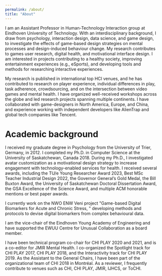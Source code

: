 ```yaml
---
permalink: /about/
title: "About"
---
```


I am an Assistant Professor in Human-Technology Interaction group at Eindhoven University of Technology. With an interdisciplinary background, I draw from psychology, interaction design, data science, and game design, to investigate the effects of game-based design strategies on mental processes and design-induced behaviour change. My research contributes to games user research, digital health, and motivational interface design. I am interested in projects contributing to a healthy society, improving entertainment experiences (e.g., eSports), and developing tools and methods for researching interactive experiences. 

My research is published in international top HCI venues, and he has contributed to research on player experience, individual differences in play, task adherence, crowdsourcing, and on the intersection between video games and mental health. I have organized well-received workshops across the globe and led research projects spanning multiple continents. I have collaborated with game-designers in North America, Europe, and China, and experience working with independent developers like AlienTrap and global tech companies like Tencent.

<h1>Academic background</h1>
I received my graduate degree in Psychology from the University of Trier, Germany, in 2012. I completed my Ph.D. in Computer Science at the University of Saskatchewan, Canada 2018. During my Ph.D., I investigated avatar customization as a motivational design strategy to increase engagement with technology-enabled services for health. I received several awards, including the TU/e Young Researcher Award 2023, Best MSc Teacher Industrial Design 2022, the Governor General’s Gold Medal, the Bill Buxton Award, the University of Saskatchewan Doctoral Dissertation Award, the GSA Excellence of the Science Award, and multiple ACM honorable mentions or best paper awards.  

I currently work on the NWO ENW Veni project "Game-based Digital Biomarkers for Acute and Chronic Stress, " developing methods and protocols to devise digital biomarkers from complex behavioural data. 

I am the vice-chair of the Eindhoven Young Academy of Engineering and have supported the EWUU Centre for Unusual Collaboration as a board member.

I have been technical program co-chair for CHI PLAY 2020 and 2021, and is a co-editor for JMIR Mental Health. I co-organized the Spotlight track for CHI PLAY 2017, CHI PLAY 2018, and the Interactivity track for CHI PLAY 2019. As the Assistant to the General Chairs, I have been part of the organizational team of CHI 2018 in Montréal. As a reviewer, I frequently contribute to venues such as CHI, CHI PLAY, JMIR, IJHCS, or ToCHI.

